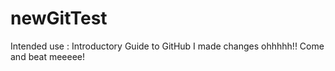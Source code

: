 # newGitTest
Intended use : Introductory Guide to GitHub
I made changes ohhhhh!! Come and beat meeeee!
